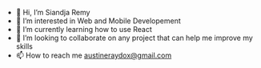 - 👋 Hi, I’m Siandja Remy
- 👀 I’m interested in Web and Mobile Developement
- 🌱 I’m currently learning how to use React
- 💞️ I’m looking to collaborate on any project that can help me improve my skills
- 📫 How to reach me austineraydox@gmail.com

<!---
Raydoxfull/Raydoxfull is a ✨ special ✨ repository because its `README.md` (this file) appears on your GitHub profile.
You can click the Preview link to take a look at your changes.
--->
